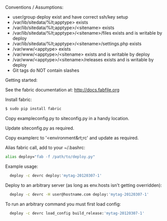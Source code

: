 Conventions / Assumptions:

* user/group deploy exist and have correct ssh/key setup
* /var/lib/sitedata/%lt;apptype&gt; exists
* /var/lib/sitedata/%lt;apptype&gt;/&lt;sitename&gt; exists
* /var/lib/sitedata/%lt;apptype&gt;/&lt;sitename&gt;/files exists and is writable by deploy
* /var/lib/sitedata/%lt;apptype&gt;/&lt;sitename&gt;/settings.php exists
* /var/www/&lt;apptype&gt; exists
* /var/www/&lt;apptype&gt;/&lt;sitename&gt; exists and is writable by deploy
* /var/www/&lt;apptype&gt;/&lt;sitename&gt;/releases exists and is writable by deploy
* Git tags do NOT contain slashes

Getting started:

See the fabric documentation at: http://docs.fabfile.org

Install fabric:

```bash
$ sudo pip install fabric
```

Copy exampleconfig.py to siteconfig.py in a handy location.

Update siteconfig.py as required.

Copy examplerc to '&lt;environment&rt;rc' and update as required.

Alias fabric call, add to your ~/.bashrc:

```bash
alias deploy="fab -f /path/to/deploy.py"
```

Example usage:

```bash
  deploy -c devrc deploy:'mytag-20120307-1'
```

  Deploy to an arbitrary server (as long as env.hosts isn't getting overridden):

```bash
  deploy -c devrc -H user@hostname.com deploy:'mytag-20120307-1'
```

  To run an arbitrary command you must first load config:

```bash
  deploy -c devrc load_config build_release:'mytag-20120307-1'
```

